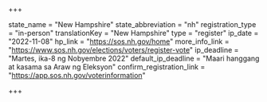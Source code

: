 +++

state_name = "New Hampshire"
state_abbreviation = "nh"
registration_type = "in-person"
translationKey = "New Hampshire"
type = "register"
ip_date = "2022-11-08"
hp_link = "https://sos.nh.gov/home"
more_info_link = "https://www.sos.nh.gov/elections/voters/register-vote"
ip_deadline = "Martes, ika-8 ng Nobyembre 2022"
default_ip_deadline = "Maari hanggang at kasama sa  Araw ng Eleksyon"
confirm_registration_link = "https://app.sos.nh.gov/voterinformation"

+++